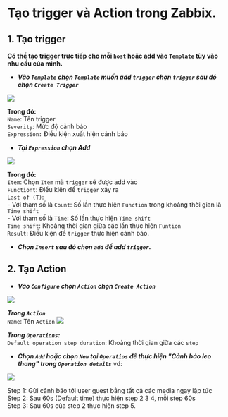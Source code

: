 # Tạo trigger và Action trong Zabbix.
## 1. Tạo trigger
**Có thể tạo trigger trực tiếp cho mỗi `host` hoặc add vào `Template` tùy vào nhu cầu của mình.**
- ***Vào `Template` chọn `Template` muốn add `trigger` chọn `trigger` sau đó chọn `Create Trigger`***
<img src=https://i.imgur.com/0pjxKEf.png>

**Trong đó:**</br>
`Name`: Tên trigger</br>
`Severity`: Mức độ cảnh báo</br>
`Expression:` Điều kiện xuất hiện cảnh báo</br>
- ***Tại `Expression` chọn Add***
<img src=https://i.imgur.com/fQVRk9m.png>

**Trong đó:**</br>
`Item`: Chọn `Item` mà `trigger` sẽ được add vào</br>
`Functiont`: Điều kiện để `trigger` xảy ra</br>
`Last of (T)`:</br>
    - Với tham số là `Count`: Số lần thực hiện `Function` trong khoảng thời gian là `Time shift`</br>
    - Với tham số là `Time`: Số lần thực hiện `Time shift`</br>
`Time shift`: Khoảng thời gian giữa các lần thực hiện `Funtion`</br>
`Result`: Điều kiện để `trigger` thực hiện cảnh báo.</br>

- ***Chọn `Insert` sau đó chọn `add` để add `trigger`.***
## 2. Tạo Action
- ***Vào `Configure` chọn `Action` chọn `Create Action`***
<img src=https://i.imgur.com/OWGYsoE.png>

***Trong `Action`***</br>
`Name`: Tên `Action`
<img src=https://i.imgur.com/I9cilRR.png>

***Trong `Operations`:***</br>
`Default operation step duration`: Khoảng thời gian giữa các `step`

- ***Chọn `Add` hoặc chọn `New` tại `Operatios` để thực hiện "Cảnh báo leo thang" trong `Operation details`***
vd: 
<img src=https://i.imgur.com/uAn0L2k.png>

Step 1: Gửi cảnh báo tới user guest bằng tất cả các media ngay lập tức</br>
Step 2: Sau 60s (Default time) thực hiện step 2 3 4, mỗi step 60s</br>
Step 3: Sau 60s của step 2 thực hiện step 5.</br>
